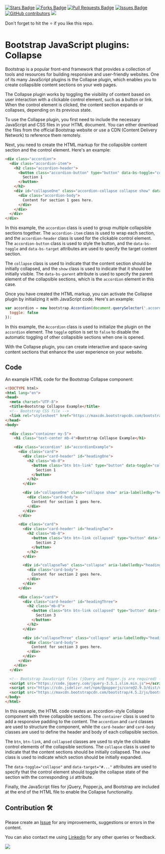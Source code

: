 <a href="https://github.com/drshahizan/learn-php/stargazers"><img src="https://img.shields.io/github/stars/drshahizan/learn-php" alt="Stars Badge"/></a>
<a href="https://github.com/drshahizan/learn-php/network/members"><img src="https://img.shields.io/github/forks/drshahizan/learn-php" alt="Forks Badge"/></a>
<a href="https://github.com/drshahizan/learn-php/pulls"><img src="https://img.shields.io/github/issues-pr/drshahizan/learn-php" alt="Pull Requests Badge"/></a>
<a href="https://github.com/drshahizan/learn-php/issues"><img src="https://img.shields.io/github/issues/drshahizan/learn-php" alt="Issues Badge"/></a>
<a href="https://github.com/drshahizan/learn-php/graphs/contributors"><img alt="GitHub contributors" src="https://img.shields.io/github/contributors/drshahizan/learn-php?color=2b9348"></a>
![](https://visitor-badge.glitch.me/badge?page_id=drshahizan/learn-php)

Don't forget to hit the :star: if you like this repo.

# Bootstrap JavaScript plugins: Collapse

Bootstrap is a popular front-end framework that provides a collection of tools and resources for building responsive and user-friendly websites. One of its many JavaScript plugins is the Collapse plugin, which enables you to create collapsible content sections on your web pages.

The Collapse plugin works by toggling the visibility of content based on user interaction with a clickable control element, such as a button or link. When the control element is clicked, the content section expands or collapses, depending on its previous state.

To use the Collapse plugin, you first need to include the necessary JavaScript and CSS files in your HTML document. You can either download the files from the official Bootstrap website or use a CDN (Content Delivery Network) to reference them remotely.

Next, you need to create the HTML markup for the collapsible content section and the control element. Here's an example:

```html
<div class="accordion">
  <div class="accordion-item">
    <h2 class="accordion-header">
      <button class="accordion-button" type="button" data-bs-toggle="collapse" data-bs-target="#collapseOne">
        Section 1
      </button>
    </h2>
    <div id="collapseOne" class="accordion-collapse collapse show" data-bs-parent=".accordion">
      <div class="accordion-body">
        Content for section 1 goes here.
      </div>
    </div>
  </div>
</div>
```

In this example, the `accordion` class is used to group multiple collapsible sections together. The `accordion-item` class is used to wrap each section, and the `accordion-header` class is used for the clickable control element. The `accordion-button` class is used to style the button, and the `data-bs-toggle` and `data-bs-target` attributes are used to specify the target content section.

The `collapse` class is used to indicate that the content section should be initially collapsed, and the `show` class is used to indicate that it should be initially visible. The `data-bs-parent` attribute is used to specify the parent element of the collapsible sections, which is the `accordion` element in this case.

Once you have created the HTML markup, you can activate the Collapse plugin by initializing it with JavaScript code. Here's an example:

```javascript
var accordion = new bootstrap.Accordion(document.querySelector('.accordion'), {
  toggle: false
});
```

In this example, the `Accordion` class is used to initialize the plugin on the `accordion` element. The `toggle` option is set to `false` to disable the automatic toggling of other collapsible sections when one is opened.

With the Collapse plugin, you can create interactive and space-saving content sections that enhance the user experience on your website.

## Code
An example HTML code for the Bootstrap Collapse component:

```html
<!DOCTYPE html>
<html lang="en">
<head>
  <meta charset="UTF-8">
  <title>Bootstrap Collapse Example</title>
  <!-- Bootstrap CSS file -->
  <link rel="stylesheet" href="https://maxcdn.bootstrapcdn.com/bootstrap/4.5.2/css/bootstrap.min.css">
</head>
<body>

  <div class="container my-5">
    <h1 class="text-center mb-4">Bootstrap Collapse Example</h1>

    <div class="accordion" id="accordionExample">
      <div class="card">
        <div class="card-header" id="headingOne">
          <h2 class="mb-0">
            <button class="btn btn-link" type="button" data-toggle="collapse" data-target="#collapseOne" aria-expanded="true" aria-controls="collapseOne">
              Section 1
            </button>
          </h2>
        </div>

        <div id="collapseOne" class="collapse show" aria-labelledby="headingOne" data-parent="#accordionExample">
          <div class="card-body">
            Content for section 1 goes here.
          </div>
        </div>
      </div>

      <div class="card">
        <div class="card-header" id="headingTwo">
          <h2 class="mb-0">
            <button class="btn btn-link collapsed" type="button" data-toggle="collapse" data-target="#collapseTwo" aria-expanded="false" aria-controls="collapseTwo">
              Section 2
            </button>
          </h2>
        </div>

        <div id="collapseTwo" class="collapse" aria-labelledby="headingTwo" data-parent="#accordionExample">
          <div class="card-body">
            Content for section 2 goes here.
          </div>
        </div>
      </div>

      <div class="card">
        <div class="card-header" id="headingThree">
          <h2 class="mb-0">
            <button class="btn btn-link collapsed" type="button" data-toggle="collapse" data-target="#collapseThree" aria-expanded="false" aria-controls="collapseThree">
              Section 3
            </button>
          </h2>
        </div>

        <div id="collapseThree" class="collapse" aria-labelledby="headingThree" data-parent="#accordionExample">
          <div class="card-body">
            Content for section 3 goes here.
          </div>
        </div>
      </div>
    </div>
  </div>

  <!-- Bootstrap JavaScript files (jQuery and Popper.js are required) -->
  <script src="https://code.jquery.com/jquery-3.5.1.slim.min.js"></script>
  <script src="https://cdn.jsdelivr.net/npm/@popperjs/core@2.9.3/dist/umd/popper.min.js"></script>
  <script src="https://maxcdn.bootstrapcdn.com/bootstrap/4.5.2/js/bootstrap.min.js"></script>
</body>
</html>
```

In this example, the HTML code creates an accordion-style Collapse component with three collapsible sections. The `container` class is used to add a responsive padding to the content. The `accordion` and `card` classes are used to structure the component, while the `card-header` and `card-body` classes are used to define the header and body of each collapsible section. 

The `btn`, `btn-link`, and `collapsed` classes are used to style the clickable control elements of the collapsible sections. The `collapse` class is used to indicate that the content sections should be initially collapsed. The `show` class is used to indicate which section should be initially expanded.

The `data-toggle="collapse"` and `data-target="#..."` attributes are used to specify that the control element should toggle the collapse state of the section with the corresponding `id` attribute.

Finally, the JavaScript files for jQuery, Popper.js, and Bootstrap are included at the end of the HTML file to enable the Collapse functionality.


## Contribution 🛠️
Please create an [Issue](https://github.com/drshahizan/learn-php/issues) for any improvements, suggestions or errors in the content.

You can also contact me using [Linkedin](https://www.linkedin.com/in/drshahizan/) for any other queries or feedback.

![](https://visitor-badge.glitch.me/badge?page_id=drshahizan)
